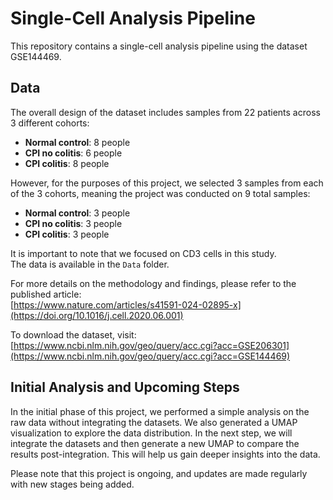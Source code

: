 # Single-Cell Analysis Pipeline
This repository contains a single-cell analysis pipeline using the dataset GSE144469.

## Data
The overall design of the dataset includes samples from 22 patients across 3 different cohorts:

- **Normal control**: 8 people
- **CPI no colitis**: 6 people
- **CPI colitis**: 8 people

However, for the purposes of this project, we selected 3 samples from each of the 3 cohorts, meaning the project was conducted on 9 total samples:

- **Normal control**: 3 people
- **CPI no colitis**: 3 people
- **CPI colitis**: 3 people

It is important to note that we focused on CD3 cells in this study.  
The data is available in the `Data` folder.

For more details on the methodology and findings, please refer to the published article:  
[https://www.nature.com/articles/s41591-024-02895-x](https://doi.org/10.1016/j.cell.2020.06.001)

To download the dataset, visit:  
[https://www.ncbi.nlm.nih.gov/geo/query/acc.cgi?acc=GSE206301](https://www.ncbi.nlm.nih.gov/geo/query/acc.cgi?acc=GSE144469)

## Initial Analysis and Upcoming Steps
In the initial phase of this project, we performed a simple analysis on the raw data without integrating the datasets. We also generated a UMAP visualization to explore the data distribution.
In the next step, we will integrate the datasets and then generate a new UMAP to compare the results post-integration. This will help us gain deeper insights into the data.

Please note that this project is ongoing, and updates are made regularly with new stages being added.
